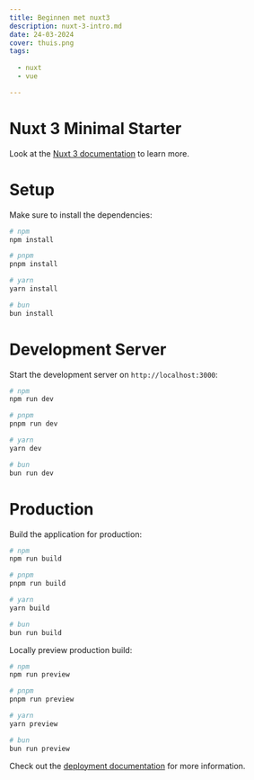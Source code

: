 ```yaml
---
title: Beginnen met nuxt3 
description: nuxt-3-intro.md 
date: 24-03-2024
cover: thuis.png
tags:
  
  - nuxt
  - vue

---
```


# Nuxt 3 Minimal Starter

Look at the [Nuxt 3 documentation](https://nuxt.com/docs/getting-started/introduction) to learn more.

# Setup

Make sure to install the dependencies:

```bash
# npm
npm install

# pnpm
pnpm install

# yarn
yarn install

# bun
bun install
```

# Development Server

Start the development server on `http://localhost:3000`:

```bash
# npm
npm run dev

# pnpm
pnpm run dev

# yarn
yarn dev

# bun
bun run dev
```

# Production

Build the application for production:

```bash
# npm
npm run build

# pnpm
pnpm run build

# yarn
yarn build

# bun
bun run build
```

Locally preview production build:

```bash
# npm
npm run preview

# pnpm
pnpm run preview

# yarn
yarn preview

# bun
bun run preview
```

Check out the [deployment documentation](https://nuxt.com/docs/getting-started/deployment) for more information.
